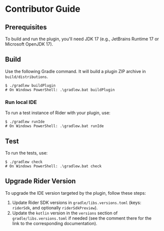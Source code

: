 Contributor Guide
=================

Prerequisites
-------------
To build and run the plugin, you'll need JDK 17 (e.g., JetBrains Runtime 17 or Microsoft OpenJDK 17).

Build
-----
Use the following Gradle command. It will build a plugin ZIP archive in `build/distributions`.
```console
$ ./gradlew buildPlugin
# On Windows PowerShell: .\gradlew.bat buildPlugin
```

### Run local IDE
To run a test instance of Rider with your plugin, use:
```console
$ ./gradlew runIde
# On Windows PowerShell: .\gradlew.bat runIde
```

Test
----
To run the tests, use:
```console
$ ./gradlew check
# On Windows PowerShell: .\gradlew.bat check
```

Upgrade Rider Version
---------------------
To upgrade the IDE version targeted by the plugin, follow these steps:

1. Update Rider SDK versions in `gradle/libs.versions.toml` (keys: `riderSdk`, and optionally `riderSdkPreview`).
2. Update the `kotlin` version in the `versions` section of `gradle/libs.versions.toml` if needed (see the comment there for the link to the corresponding documentation).
